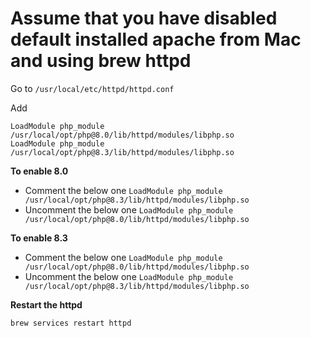 # Assume that you have disabled default installed apache from Mac and using brew httpd

Go to 
``` /usr/local/etc/httpd/httpd.conf ```

Add 
```
LoadModule php_module /usr/local/opt/php@8.0/lib/httpd/modules/libphp.so
LoadModule php_module /usr/local/opt/php@8.3/lib/httpd/modules/libphp.so

```
**To enable 8.0**
 - Comment the below one
``` LoadModule php_module /usr/local/opt/php@8.3/lib/httpd/modules/libphp.so ```
- Uncomment the below one
  ``` LoadModule php_module /usr/local/opt/php@8.0/lib/httpd/modules/libphp.so ```

**To enable 8.3**
 - Comment the below one
``` LoadModule php_module /usr/local/opt/php@8.0/lib/httpd/modules/libphp.so ```
- Uncomment the below one
  ``` LoadModule php_module /usr/local/opt/php@8.3/lib/httpd/modules/libphp.so ```

**Restart the httpd**

  ``` brew services restart httpd ```

